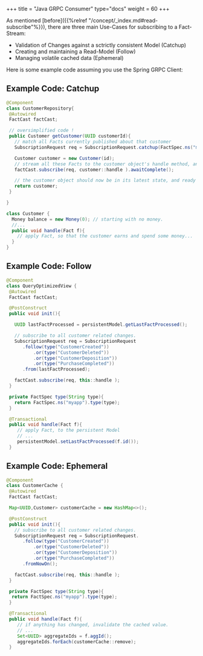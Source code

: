 +++
title = "Java GRPC Consumer"
type="docs"
weight = 60
+++

As mentioned [before]({{%relref "/concept/_index.md#read-subscribe"%}}), there are three main Use-Cases for subscribing to a Fact-Stream:

- Validation of Changes against a sctrictly consistent Model (Catchup)
- Creating and maintaining a Read-Model (Follow)
- Managing volatile cached data (Ephemeral)

Here is some example code assuming you use the Spring GRPC Client:

## Example Code: Catchup

```java
@Component
class CustomerRepository{
 @Autowired
 FactCast factCast;

 // oversimplified code !
 public Customer getCustomer(UUID customerId){
   // match all Facts currently published about that customer
   SubscriptionRequest req = SubscriptionRequest.catchup(FactSpec.ns("myapp").aggId(customerId)).fromScratch();

   Customer customer = new Customer(id);
   // stream all these Facts to the customer object's handle method, and wait until the stream ends.
   factCast.subscribe(req, customer::handle ).awaitComplete();

   // the customer object should now be in its latest state, and ready for command validation
   return customer;
 }

}

class Customer {
  Money balance = new Money(0); // starting with no money.
  //...
  public void handle(Fact f){
    // apply Fact, so that the customer earns and spend some money...
  }
}
```

## Example Code: Follow

```java
@Component
class QueryOptimizedView {
 @Autowired
 FactCast factCast;

 @PostConstruct
 public void init(){

   UUID lastFactProcessed = persistentModel.getLastFactProcessed();

   // subscribe to all customer related changes.
   SubscriptionRequest req = SubscriptionRequest
      .follow(type("CustomerCreated"))
          .or(type("CustomerDeleted"))
          .or(type("CustomerDeposition"))
          .or(type("PurchaseCompleted"))
      .from(lastFactProcessed);

   factCast.subscribe(req, this::handle );
 }

 private FactSpec type(String type){
   return FactSpec.ns("myapp").type(type);
 }

 @Transactional
 public void handle(Fact f){
    // apply Fact, to the persistent Model
    // ...
    persistentModel.setLastFactProcessed(f.id());
 }

```

## Example Code: Ephemeral

```java
@Component
class CustomerCache {
 @Autowired
 FactCast factCast;

 Map<UUID,Customer> customerCache = new HashMap<>();

 @PostConstruct
 public void init(){
   // subscribe to all customer related changes.
   SubscriptionRequest req = SubscriptionRequest.
      .follow(type("CustomerCreated"))
          .or(type("CustomerDeleted"))
          .or(type("CustomerDeposition"))
          .or(type("PurchaseCompleted"))
      .fromNowOn();

   factCast.subscribe(req, this::handle );
 }

 private FactSpec type(String type){
  return FactSpec.ns("myapp").type(type);
 }

 @Transactional
 public void handle(Fact f){
    // if anything has changed, invalidate the cached value.
    // ...
    Set<UUID> aggregateIds = f.aggId();
    aggregateIds.forEach(customerCache::remove);
 }

```
